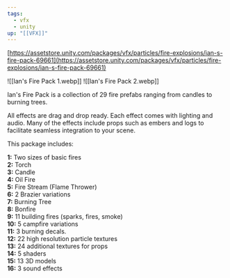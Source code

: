 ```yaml
---
tags:
  - vfx
  - unity
up: "[[VFX]]"
---
```

[https://assetstore.unity.com/packages/vfx/particles/fire-explosions/ian-s-fire-pack-69661](https://assetstore.unity.com/packages/vfx/particles/fire-explosions/ian-s-fire-pack-69661)

![[Ian's Fire Pack 1.webp]]
![[Ian's Fire Pack 2.webp]]

Ian's Fire Pack is a collection of 29 fire prefabs ranging from candles to burning trees.  
  
All effects are drag and drop ready. Each effect comes with lighting and audio. Many of the effects include props such as embers and logs to facilitate seamless integration to your scene.  
  
This package includes:  
  
**1:** Two sizes of basic fires  
**2:** Torch  
**3:** Candle  
**4:** Oil Fire  
**5:** Fire Stream (Flame Thrower)  
**6:** 2 Brazier variations  
**7:** Burning Tree  
**8:** Bonfire  
**9:** 11 building fires (sparks, fires, smoke)  
**10:** 5 campfire variations  
**11:** 3 burning decals.  
**12:** 22 high resolution particle textures  
**13:** 24 additional textures for props  
**14:** 5 shaders  
**15:** 13 3D models  
**16:** 3 sound effects